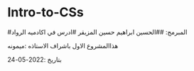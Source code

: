 # Intro-to-CSs
#المبرمج:
##الحسين ابراهيم حسين المزيقر
#ادرس في اكادميه الرواد

هذاالمشروع الاول باشراف الاستاذه :ميمونه



بتاريخ :2022-05-24
